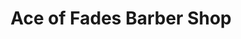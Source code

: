 ---
title: "Ace of Fades Barber Shop"
url: /valdosta/ace-of-fades-barber-shop/
shop: hairdresser
---